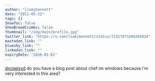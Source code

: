 ```yaml
---
author: "liamjbennett"
date: "2011-05-22"
tags: []
ShowToc: false
ShowBreadCrumbs: false
thumbnail: "/img/main/profile.jpg"
twitter_link: "https://x.com/liamjbennett/status/72327973260365824"
mastodon_link: ""
bluesky_link: ""
linkedin_link: ""
expiryDate: "2016-01-01"
---
```


[@cixelsyd](https://x.com/cixelsyd) do you have a blog post about chef on windows because i'm very interested in this area?

